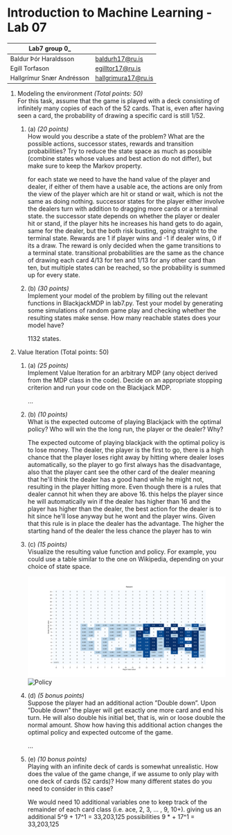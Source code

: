 # Introduction to Machine Learning - Lab 07
| Lab7 group 0_             |                     |
| ---                       | ---                 |
| Baldur Þór Haraldsson     | baldurh17@ru.is     |
| Egill Torfason            | egilltor17@ru.is    |
| Hallgrímur Snær Andrésson | hallgrimura17@ru.is |

1. Modeling the environment _(Total points: 50)_ \
   For this task, assume that the game is played with a deck consisting of infinitely many copies of each of the 52 cards. That is, even after having seen a card, the probability of drawing a specific card is still 1/52.
   1. (a) _(20 points)_ \
    How would you describe a state of the problem? What are the possible actions, successor states, rewards and transition probabilities? Try to reduce the state space as much as possible (combine states whose values and best action do not differ), but make sure to keep the Markov property.

        for each state we need to have the hand value of the player and dealer, if either of them have a usable ace, the actions are only from the view of the player which are hit or stand or wait, which is not the same as doing nothing. successor states for the player either involve the dealers turn with addition to dragging more cards or a terminal state. the successor state depends on whether the player or dealer hit or stand, if the player hits he increases his hand gets to do again, same for the dealer, but the both risk busting, going straight to the terminal state. Rewards are 1 if player wins and -1 if dealer wins, 0 if its a draw. The reward is only decided when the game transitions to a terminal state. transitional probabilities are the same as the chance of drawing each card 4/13 for ten and 1/13 for any other card than ten, but multiple states can be reached, so the probability is summed up for every state.


   2. (b) _(30 points)_ \
    Implement your model of the problem by filling out the relevant functions in BlackjackMDP in lab7.py. Test your model by generating some simulations of random game play and checking whether the resulting states make sense. How many reachable states does your model have?

        1132 states.

2. Value Iteration (Total points: 50)
   1. (a) _(25 points)_ \
    Implement Value Iteration for an arbitrary MDP (any object derived from the MDP class in the code). Decide on an appropriate stopping criterion and run your code on the Blackjack MDP.

        ...

   2. (b) _(10 points)_ \
    What is the expected outcome of playing Blackjack with the optimal policy? Who will win the the long run, the player or the dealer? Why?

        The expected outcome of playing blackjack with the optimal policy   is to lose money. The dealer, the player is the first to go, there is a high chance that the player loses right away by hitting where dealer loses automatically, so the player to go first always has the disadvantage, also that the player cant see the other card of the dealer meaning that he'll think the dealer has a good hand while he might not, resulting in the player hitting more. Even though there is a rules that dealer cannot hit when they are above 16. this helps the player since he will automatically win if the dealer has higher than 16 and the player has higher than the dealer, the best action for the dealer is to hit since he'll lose anyway but he wont and the player wins. Given that this rule is in place the dealer has the advantage.
        The higher the starting hand of the dealer the less chance the player has to win

   3. (c) _(15 points)_ \
    Visualize the resulting value function and policy. For example, you could use a table similar to the one on Wikipedia, depending on your choice of state space. 

        ![Reward](./Images/Figure_1.png)
        ![Policy](./Images/Figure_2.png)

   4. (d) _(5 bonus points)_ \
    Suppose the player had an additional action ”Double down”. Upon ”Double down” the player will get exactly one more card and end his turn. He will also double his initial bet, that is, win or loose double the normal amount. Show how having this additional action changes the optimal policy and expected outcome of the game.
        
        ...

   5. (e) _(10 bonus points)_ \
    Playing with an infinite deck of cards is somewhat unrealistic. How does the value of the game change, if we assume to only play with one deck of cards (52 cards)? How many different states do you need to consider in this case?

        We would need 10 additional variables one to keep track of the remainder of each card class (i.e. ace, 2, 3, ... , 9, 10+). giving us an additional 5^9 + 17^1 = 33,203,125 possibilities
        9 *  + 17^1 = 33,203,125
